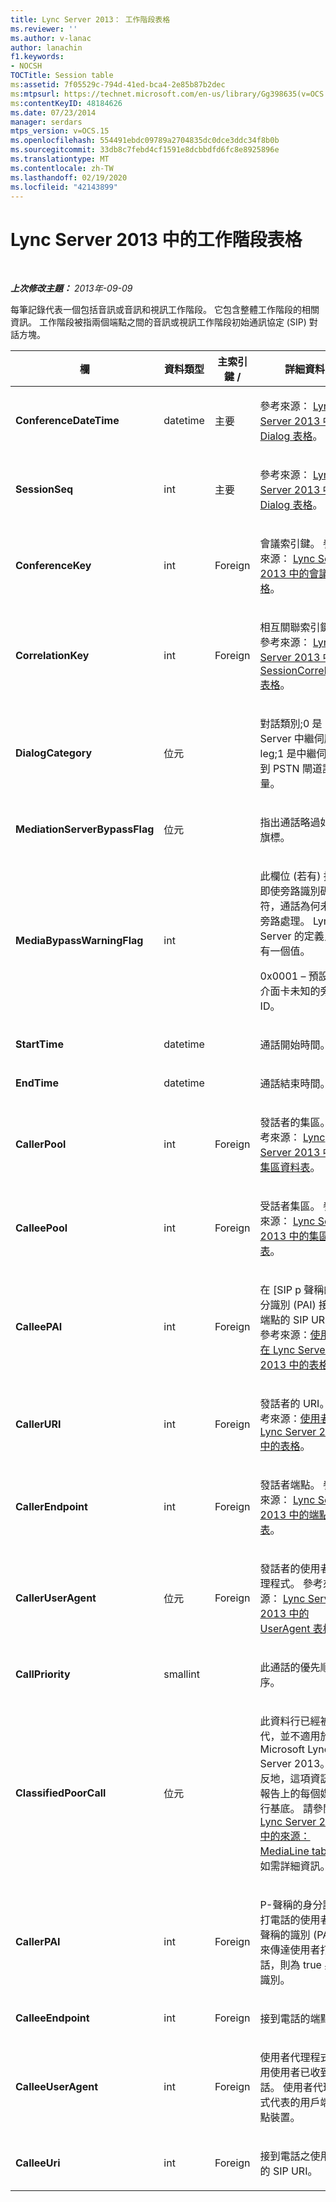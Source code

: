 ```yaml
---
title: Lync Server 2013： 工作階段表格
ms.reviewer: ''
ms.author: v-lanac
author: lanachin
f1.keywords:
- NOCSH
TOCTitle: Session table
ms:assetid: 7f05529c-794d-41ed-bca4-2e85b87b2dec
ms:mtpsurl: https://technet.microsoft.com/en-us/library/Gg398635(v=OCS.15)
ms:contentKeyID: 48184626
ms.date: 07/23/2014
manager: serdars
mtps_version: v=OCS.15
ms.openlocfilehash: 554491ebdc09789a2704835dc0dce3ddc34f8b0b
ms.sourcegitcommit: 33db8c7febd4cf1591e8dcbbdfd6fc8e8925896e
ms.translationtype: MT
ms.contentlocale: zh-TW
ms.lasthandoff: 02/19/2020
ms.locfileid: "42143899"
---
```

<div data-xmlns="http://www.w3.org/1999/xhtml">

<div class="topic" data-xmlns="http://www.w3.org/1999/xhtml" data-msxsl="urn:schemas-microsoft-com:xslt" data-cs="http://msdn.microsoft.com/">

<div data-asp="https://msdn2.microsoft.com/asp">

# <a name="session-table-in-lync-server-2013"></a>Lync Server 2013 中的工作階段表格

</div>

<div id="mainSection">

<div id="mainBody">

<span> </span>

_**上次修改主題：** 2013年-09-09_

每筆記錄代表一個包括音訊或音訊和視訊工作階段。 它包含整體工作階段的相關資訊。 工作階段被指兩個端點之間的音訊或視訊工作階段初始通訊協定 (SIP) 對話方塊。


<table>
<colgroup>
<col style="width: 25%" />
<col style="width: 25%" />
<col style="width: 25%" />
<col style="width: 25%" />
</colgroup>
<thead>
<tr class="header">
<th><strong>欄</strong></th>
<th><strong>資料類型</strong></th>
<th><strong>主索引鍵 /</strong></th>
<th><strong>詳細資料</strong></th>
</tr>
</thead>
<tbody>
<tr class="odd">
<td><p><strong>ConferenceDateTime</strong></p></td>
<td><p>datetime</p></td>
<td><p>主要</p></td>
<td><p>參考來源： <a href="lync-server-2013-dialog-table.md">Lync Server 2013 中的 Dialog 表格</a>。</p></td>
</tr>
<tr class="even">
<td><p><strong>SessionSeq</strong></p></td>
<td><p>int</p></td>
<td><p>主要</p></td>
<td><p>參考來源： <a href="lync-server-2013-dialog-table.md">Lync Server 2013 中的 Dialog 表格</a>。</p></td>
</tr>
<tr class="odd">
<td><p><strong>ConferenceKey</strong></p></td>
<td><p>int</p></td>
<td><p>Foreign</p></td>
<td><p>會議索引鍵。 參考來源： <a href="lync-server-2013-conference-table.md">Lync Server 2013 中的會議表格</a>。</p></td>
</tr>
<tr class="even">
<td><p><strong>CorrelationKey</strong></p></td>
<td><p>int</p></td>
<td><p>Foreign</p></td>
<td><p>相互關聯索引鍵。 參考來源： <a href="lync-server-2013-sessioncorrelation-table.md">Lync Server 2013 中的 SessionCorrelation 表格</a>。</p></td>
</tr>
<tr class="odd">
<td><p><strong>DialogCategory</strong></p></td>
<td><p>位元</p></td>
<td><p> </p></td>
<td><p>對話類別;0 是 Lync Server 中繼伺服器 leg;1 是中繼伺服器到 PSTN 閘道計量。</p></td>
</tr>
<tr class="even">
<td><p><strong>MediationServerBypassFlag</strong></p></td>
<td><p>位元</p></td>
<td></td>
<td><p>指出通話略過如果旗標。</p></td>
</tr>
<tr class="odd">
<td><p><strong>MediaBypassWarningFlag</strong></p></td>
<td><p>int</p></td>
<td></td>
<td><p>此欄位 (若有) 指出即使旁路識別碼相符，通話為何未經旁路處理。 Lync Server 的定義只能有一個值。</p>
<p>0x0001 – 預設網路介面卡未知的旁路 ID。</p></td>
</tr>
<tr class="even">
<td><p><strong>StartTime</strong></p></td>
<td><p>datetime</p></td>
<td><p> </p></td>
<td><p>通話開始時間。</p></td>
</tr>
<tr class="odd">
<td><p><strong>EndTime</strong></p></td>
<td><p>datetime</p></td>
<td><p> </p></td>
<td><p>通話結束時間。</p></td>
</tr>
<tr class="even">
<td><p><strong>CallerPool</strong></p></td>
<td><p>int</p></td>
<td><p>Foreign</p></td>
<td><p>發話者的集區。 參考來源： <a href="lync-server-2013-pool-table.md">Lync Server 2013 中的集區資料表</a>。</p></td>
</tr>
<tr class="odd">
<td><p><strong>CalleePool</strong></p></td>
<td><p>int</p></td>
<td><p>Foreign</p></td>
<td><p>受話者集區。 參考來源： <a href="lync-server-2013-pool-table.md">Lync Server 2013 中的集區資料表</a>。</p></td>
</tr>
<tr class="even">
<td><p><strong>CalleePAI</strong></p></td>
<td><p>int</p></td>
<td><p>Foreign</p></td>
<td><p>在 [SIP p 聲稱的身分識別 (PAI) 接收方端點的 SIP URI。 參考來源：<a href="lync-server-2013-user-table.md">使用者在 Lync Server 2013 中的表格</a>。</p></td>
</tr>
<tr class="odd">
<td><p><strong>CallerURI</strong></p></td>
<td><p>int</p></td>
<td><p>Foreign</p></td>
<td><p>發話者的 URI。 參考來源：<a href="lync-server-2013-user-table.md">使用者在 Lync Server 2013 中的表格</a>。</p></td>
</tr>
<tr class="even">
<td><p><strong>CallerEndpoint</strong></p></td>
<td><p>int</p></td>
<td><p>Foreign</p></td>
<td><p>發話者端點。 參考來源： <a href="lync-server-2013-endpoint-table.md">Lync Server 2013 中的端點資料表</a>。</p></td>
</tr>
<tr class="odd">
<td><p><strong>CallerUserAgent</strong></p></td>
<td><p>位元</p></td>
<td><p>Foreign</p></td>
<td><p>發話者的使用者代理程式。 參考來源： <a href="lync-server-2013-useragent-table.md">Lync Server 2013 中的 UserAgent 表格</a>。</p></td>
</tr>
<tr class="even">
<td><p><strong>CallPriority</strong></p></td>
<td><p>smallint</p></td>
<td></td>
<td><p>此通話的優先順序。</p></td>
</tr>
<tr class="odd">
<td><p><strong>ClassifiedPoorCall</strong></p></td>
<td><p>位元</p></td>
<td></td>
<td><p>此資料行已經被取代，並不適用於 Microsoft Lync Server 2013。 相反地，這項資訊會報告上的每個媒體行基底。 請參閱<a href="lync-server-2013-medialine-table.md">Lync Server 2013 中的來源： MediaLine table</a> ，如需詳細資訊。</p></td>
</tr>
<tr class="even">
<td><p><strong>CallerPAI</strong></p></td>
<td><p>int</p></td>
<td><p>Foreign</p></td>
<td><p>P-聲稱的身分識別打電話的使用者。 P 聲稱的識別 (PAI) 用來傳達使用者打電話，則為 true 身分識別。</p></td>
</tr>
<tr class="odd">
<td><p><strong>CalleeEndpoint</strong></p></td>
<td><p>int</p></td>
<td><p>Foreign</p></td>
<td><p>接到電話的端點。</p></td>
</tr>
<tr class="even">
<td><p><strong>CalleeUserAgent</strong></p></td>
<td><p>int</p></td>
<td><p>Foreign</p></td>
<td><p>使用者代理程式採用使用者已收到通話。 使用者代理程式代表的用戶端端點裝置。</p></td>
</tr>
<tr class="odd">
<td><p><strong>CalleeUri</strong></p></td>
<td><p>int</p></td>
<td><p>Foreign</p></td>
<td><p>接到電話之使用者的 SIP URI。</p></td>
</tr>
</tbody>
</table>


</div>

<span> </span>

</div>

</div>

</div>

